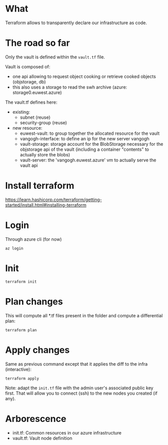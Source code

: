 # What

Terraform allows to transparently declare our infrastructure as code.


# The road so far

Only the vault is defined within the `vault.tf` file.

Vault is composed of:
- one api allowing to request object cooking or retrieve cooked objects
  (objstorage, db)
- this also uses a storage to read the swh archive (azure:
  storage0.euwest.azure)

The vault.tf defines here:
- existing:
  - subnet (reuse)
  - security-group (reuse)
- new resource:
  - euwest-vault: to group together the allocated resource for the vault
  - vangogh-interface: to define an ip for the new server vangogh
  - vault-storage: storage account for the BlobStorage necessary for the
    objstorage api of the vault (including a container "contents" to actually
    store the blobs)
  - vault-server: the 'vangogh.euwest.azure' vm to actually serve the vault api

# Install terraform

https://learn.hashicorp.com/terraform/getting-started/install.html#installing-terraform

# Login

Through azure cli (for now)

```
az login
```

# Init

```
terraform init
```

# Plan changes

This will compute all *.tf files present in the folder and compute a
differential plan:

```
terraform plan
```

# Apply changes

Same as previous command except that it applies the diff to the infra
(interactive):

```
terraform apply
```

Note: adapt the `init.tf` file with the admin user's associated public key
first. That will allow you to connect (ssh) to the new nodes you created (if
any).

# Arborescence

- init.tf: Common resources in our azure infrastructure
- vault.tf: Vault node definition
